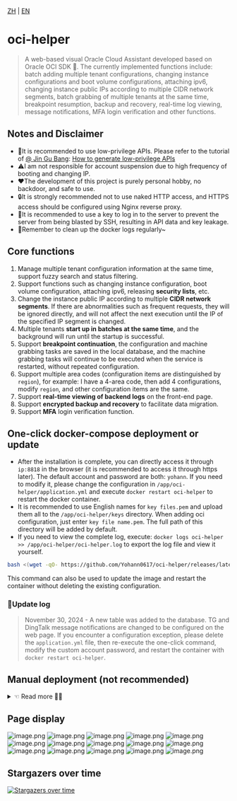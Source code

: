 [ZH](README.md) | [EN](README_EN.md)

# oci-helper

> A web-based visual Oracle Cloud Assistant developed based on Oracle OCI SDK 🐢. The currently implemented functions include: batch adding multiple tenant configurations, changing instance configurations and boot volume configurations, attaching ipv6, changing instance public IPs according to multiple CIDR network segments, batch grabbing of multiple tenants at the same time, breakpoint resumption, backup and recovery, real-time log viewing, message notifications, MFA login verification and other functions.

## Notes and Disclaimer

- 🔑It is recommended to use low-privilege APIs. Please refer to the tutorial of [@ Jin Gu Bang](https://t.me/jin_gubang): [How to generate 
  low-privilege APIs](https://telegra.ph/oralce-api-role-05-05)
- ⚠️I am not responsible for account suspension due to high frequency of booting and changing IP.
- ❤️The development of this project is purely personal hobby, no backdoor, and safe to use.
- 🔒It is strongly recommended not to use naked HTTP access, and HTTPS access should be configured using Nginx reverse proxy.
- 🔐It is recommended to use a key to log in to the server to prevent the server from being blasted by SSH, resulting in API data and key leakage.
- 📃Remember to clean up the docker logs regularly~

## Core functions

1. Manage multiple tenant configuration information at the same time, support fuzzy search and status filtering.
2. Support functions such as changing instance configuration, boot volume configuration, attaching ipv6, releasing **security lists**, etc.
3. Change the instance public IP according to multiple **CIDR network segments**. If there are abnormalities such as frequent requests, they will be ignored directly, and will not affect the next execution until the IP of the specified IP segment is changed.
4. Multiple tenants **start up in batches at the same time**, and the background will run until the startup is successful.
5. Support **breakpoint continuation**, the configuration and machine grabbing tasks are saved in the local database, and the machine grabbing tasks will continue to be executed when the service is restarted, without repeated configuration.
6. Support multiple area codes (configuration items are distinguished by `region`), for example: I have a 4-area code, then add 4 configurations, modify `region`, and other configuration items are the same.
7. Support **real-time viewing of backend logs** on the front-end page.
8. Support **encrypted backup and recovery** to facilitate data migration.
9. Support **MFA** login verification function.

## One-click docker-compose deployment or update

- After the installation is complete, you can directly access it through `ip:8818` in the browser (it is recommended to access it through https later). The default account and password are both: `yohann`.
  If you need to modify it, please change the configuration in `/app/oci-helper/application.yml` and execute `docker restart oci-helper` to restart the docker container.
- It is recommended to use English names for `key files.pem` and upload them all to the `/app/oci-helper/keys` directory. When adding oci configuration, just enter `key file name.pem`. The full path of this directory will be added by default.
- If you need to view the complete log, execute: `docker logs oci-helper >> /app/oci-helper/oci-helper.log` to export the log file and view it yourself.

```bash
bash <(wget -qO- https://github.com/Yohann0617/oci-helper/releases/latest/download/sh_oci-helper_install.sh)
```

This command can also be used to update the image and restart the container without deleting the existing configuration.

### 📃Update log

> November 30, 2024 - A new table was added to the database. TG and DingTalk message notifications are changed to be configured on the web page. If you encounter a configuration exception, please delete the `application.yml` file, then re-execute the one-click command, modify the custom account password, and restart the container with `docker restart oci-helper`.

## Manual deployment (not recommended)

<details>
    <summary> ☜ Read more 👨‍💻</summary>

### 1. Create a new directory

Create a key file storage directory `/app/oci-helper/keys` to store the `key file.pem` downloaded when generating the API from the Oracle Cloud Console. When adding a new oci configuration, just enter `key file name.pem`. The full path of this directory will be added by default.

```bash
mkdir -p /app/oci-helper/keys && cd /app/oci-helper
```

### 2. Download files

1. Download the latest `application.yml` and `oci-helper.db` files in `Releases` to the `/app/oci-helper` directory, and modify some configurations of `application.yml`.
2. If you do not use docker deployment, download another `ocihelper-1.1.0.jar` file to the `/app/oci-helper` directory, and run it directly `nohup java -jar ocihelper-1.1.0.jar > /var/log/oci-helper.log &` (the prerequisite is that the environment must have `jre8` or `jdk8` or above).
3. If you update the jar package or docker image later, you need to install sqlite and run the command to update the version number in `sh_oci-helper_install.sh` (solve it yourself).

### 3. Docker deployment

The docker environment needs to be installed in advance, supporting arm64 and amd64 architectures.

#### 3.1 Method 1

Run directly with docker:

```bash
docker run -d --name oci-helper --restart=always \
-p 8818:8818 \
-v /app/oci-helper/application.yml:/app/oci-helper/application.yml \
-v /app/oci-helper/oci-helper.db:/app/oci-helper/oci-helper.db \
-v /app/oci-helper/keys:/app/oci-helper/keys \
ghcr.io/yohann0617/oci-helper:master
```

#### 3.2 Method 2

Download the latest `docker-compose.yml` in `Releases` to the `/app/oci-helper` directory and run the following command:

```bash
docker compose up -d
```

Update the latest image:

```bash
docker compose pull && docker compose up -d
```

</details>

## Page display

![image.png](./img/0-login.png)
![image.png](./img/1-home.png)
![image.png](./img/1-user.png)
![image.png](./img/3-add-1.png)
![image.png](./img/3-add-2.png)
![image.png](./img/3-create.png)
![image.png](./img/3-instance-details.png)
![image.png](./img/3-instance-cfg.png)
![image.png](./img/3-security-rule.png)
![image.png](./img/3-traffic.png)
![image.png](./img/4-task.png)
![image.png](./img/5-log.png)
![image.png](./img/6-basic-cfg.png)
![image.png](./img/7-backup.png)
![image.png](./img/8-inform.png)

## Stargazers over time

[![Stargazers over time](https://starchart.cc/Yohann0617/oci-helper.svg)](https://starchart.cc/Yohann0617/oci-helper)
